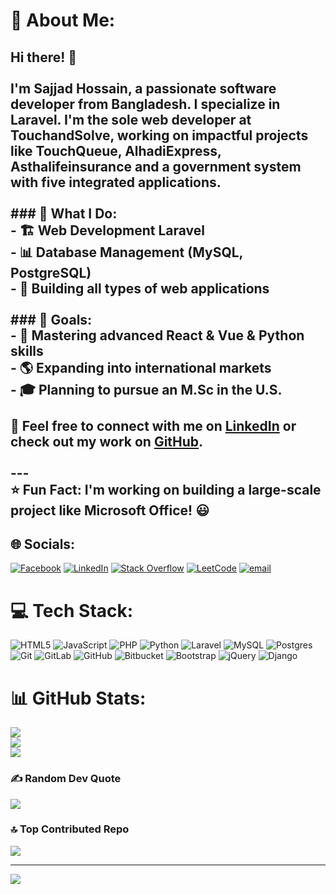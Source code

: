 # 💫 About Me:
## Hi there! 👋<br><br>I'm Sajjad Hossain, a passionate software developer from Bangladesh. I specialize in Laravel. I'm the sole web developer at TouchandSolve, working on impactful projects like TouchQueue, AlhadiExpress, Asthalifeinsurance and a government system with five integrated applications.<br><br>### 🚀 What I Do:<br>- 🏗️ Web Development Laravel<br>- 📊 Database Management (MySQL, PostgreSQL)<br>- 🏢 Building all types of web applications<br><br>### 🎯 Goals:<br>- 🌱 Mastering advanced **React & Vue & Python** skills<br>- 🌎 Expanding into international markets<br>- 🎓 Planning to pursue an **M.Sc in the U.S.**<br><br>💬 Feel free to connect with me on **[LinkedIn](https://www.linkedin.com/in/sajjad-hossain-0a0234270/)** or check out my work on **[GitHub](https://github.com/DevelSajjad)**.<br><br>---<br>⭐ **Fun Fact**: I'm working on building a large-scale project like **Microsoft Office**! 😃<br>


## 🌐 Socials:
[![Facebook](https://img.shields.io/badge/Facebook-%231877F2.svg?logo=Facebook&logoColor=white)](https://facebook.com/https://www.facebook.com/sinigdho.hossain) [![LinkedIn](https://img.shields.io/badge/LinkedIn-%230077B5.svg?logo=linkedin&logoColor=white)](https://linkedin.com/in/https://www.linkedin.com/in/sajjad-hossain-0a0234270/) [![Stack Overflow](https://img.shields.io/badge/-Stackoverflow-FE7A16?logo=stack-overflow&logoColor=white)](https://stackoverflow.com/users/https://stackoverflow.com/users/22901386/sajjad-hossain) [![LeetCode](https://img.shields.io/badge/-LeetCode-FFA116?logo=leetcode&logoColor=black)](https://leetcode.com/u/98agUoGNKr/)
 [![email](https://img.shields.io/badge/Email-D14836?logo=gmail&logoColor=white)](mailto:sajjad.develpr@gmail.com) 

# 💻 Tech Stack:
![HTML5](https://img.shields.io/badge/html5-%23E34F26.svg?style=for-the-badge&logo=html5&logoColor=white) ![JavaScript](https://img.shields.io/badge/javascript-%23323330.svg?style=for-the-badge&logo=javascript&logoColor=%23F7DF1E) ![PHP](https://img.shields.io/badge/php-%23777BB4.svg?style=for-the-badge&logo=php&logoColor=white) ![Python](https://img.shields.io/badge/python-3670A0?style=for-the-badge&logo=python&logoColor=ffdd54) ![Laravel](https://img.shields.io/badge/laravel-%23FF2D20.svg?style=for-the-badge&logo=laravel&logoColor=white) ![MySQL](https://img.shields.io/badge/mysql-4479A1.svg?style=for-the-badge&logo=mysql&logoColor=white) ![Postgres](https://img.shields.io/badge/postgres-%23316192.svg?style=for-the-badge&logo=postgresql&logoColor=white) ![Git](https://img.shields.io/badge/git-%23F05033.svg?style=for-the-badge&logo=git&logoColor=white) ![GitLab](https://img.shields.io/badge/gitlab-%23181717.svg?style=for-the-badge&logo=gitlab&logoColor=white) ![GitHub](https://img.shields.io/badge/github-%23121011.svg?style=for-the-badge&logo=github&logoColor=white) ![Bitbucket](https://img.shields.io/badge/bitbucket-%230047B3.svg?style=for-the-badge&logo=bitbucket&logoColor=white) ![Bootstrap](https://img.shields.io/badge/bootstrap-%238511FA.svg?style=for-the-badge&logo=bootstrap&logoColor=white) ![jQuery](https://img.shields.io/badge/jquery-%230769AD.svg?style=for-the-badge&logo=jquery&logoColor=white) ![Django](https://img.shields.io/badge/django-%23092E20.svg?style=for-the-badge&logo=django&logoColor=white)
# 📊 GitHub Stats:
![](https://github-readme-stats.vercel.app/api?username=develsajjad&theme=dark&hide_border=false&include_all_commits=true&count_private=false)<br/>
![](https://nirzak-streak-stats.vercel.app/?user=develsajjad&theme=dark&hide_border=false)<br/>
![](https://github-readme-stats.vercel.app/api/top-langs/?username=develsajjad&theme=dark&hide_border=false&include_all_commits=true&count_private=false&layout=compact)

### ✍️ Random Dev Quote
![](https://quotes-github-readme.vercel.app/api?type=horizontal&theme=radical)

### 🔝 Top Contributed Repo
![](https://github-contributor-stats.vercel.app/api?username=develsajjad&limit=5&theme=dark&combine_all_yearly_contributions=true)

---
[![](https://visitcount.itsvg.in/api?id=develsajjad&icon=0&color=0)](https://visitcount.itsvg.in)

<!-- Proudly created with GPRM ( https://gprm.itsvg.in ) -->
